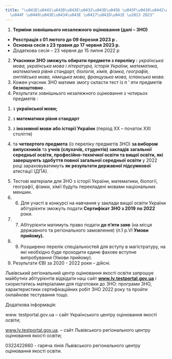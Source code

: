```yaml
---
title: "\u041E\u0441\u043D\u043E\u0432\u043D\u0456 \u043F\u0438\u0442\u0430\u043D\u043D\
  \u044F \u0449\u043E\u0434\u043E \u0417\u041D\u041E \u2013 2023"
---
```

1. **Терміни зовнішнього незалежного оцінювання (далі – ЗНО)**

* **Реєстрація з
01 лютого до 09 березня 2023 р
.**
* **Основна сесія з 23 травня до 17 червня 2023 р.**
* Додаткова сесія – 23 червня до 15 липня 2022 р

2. **Учасники ЗНО зможуть обирати предмети з переліку :**
*українська мова,*
*українська мова*
*і література, історія України, математика, математика рівня стандарт, біологія, хімія, фізика, географія, англійська мова, німецька мова, французька мова, іспанська мова.*
3. Кожен учасник ЗНО матиме змогу скласти тест
із
п
’
яти
предметів
**безкоштовно**
.
4. Результати зовнішнього незалежного оцінювання
з чотирьох предметів
:

1) з
**української мови;**

2) з
**математики рівня стандарт**

3) з
**іноземної мови**
**або
історії України**
(період ХХ – початок ХХІ століття)

4) та
**четвертого предмета**
(із переліку предметів ЗНО)
**за вибором випускників**
та
**учнів (слухачів, студентів) закладів загальної середньої освіти, професійно-технічної освіти та вищої освіти, які завершують здобуття повної загальної середньої освіти**
у 2022 році зараховуватимуть
**як результати державної підсумкової**
атестації (ДПА).

5. Тестові матеріали для ЗНО з історії України, математики, біології, географії, фізики, хімії будуть перекладені мовами національних меншин.
6. 6. Для участі в конкурсі на навчання у заклади вищої освіти України абітурієнти зможуть подати
**Сертифікат ЗНО з 2019**
**по 2022**
роки.
7. 7. Абітурієнти матимуть право подати
**до п’яти заяв**
(на місця державного та регіонального замовлення) (п.1 р.VI
**Умови прийому).**
8. 9. Розширено перелік спеціальностей для вступу в магістратуру, на які необхідно буде проходити єдине фахове вступне випробування (Умови прийому).
9. Результати ЄВІ за 2020 - 2022 роки – дійсні.

Львівський регіональний центр оцінювання якості освіти запрошує майбутніх абітурієнтів відвідати наш сайт
**www.lv.testportal.gov.ua**
і скористатись матеріалами для підготовки до ЗНО: програми ЗНО, характеристики сертифікаційних робіт ЗНО 2022 року та пройти онлайнове тестування тощо.

Додаткова інформація:

www. testportal.gov.ua – сайт Українського центру оцінювання якості освіти;

www.lv.testportal.gov.ua. – сайт Львівського регіонального центру оцінювання якості освіти;

0322422660 - гаряча лінія Львівського регіонального центру оцінювання якості освіти.